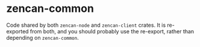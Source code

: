 # zencan-common

Code shared by both `zencan-node` and `zencan-client` crates. It is re-exported from both, and you should probably use the re-export, rather than depending on `zencan-common`.